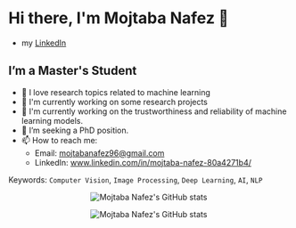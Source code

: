 <!--
Link to create this template: https://github.com/durgeshsamariya/awesome-github-profile-readme-templates/blob/master/7oSkaaa.md
-->
# Hi there, I'm Mojtaba Nafez 👋

- my [LinkedIn](www.linkedin.com/in/mojtaba-nafez-80a4271b4/)

## I’m a Master's Student

- 🔭 I love research topics related to machine learning
- 🌱 I'm currently working on some research projects
- 🔨 I'm currently working on the trustworthiness and reliability of machine learning models.
- 👯 I’m seeking a PhD position.
- 📫 How to reach me: 
  - Email: mojtabanafez96@gmail.com
  - LinkedIn: www.linkedin.com/in/mojtaba-nafez-80a4271b4/

Keywords: `Computer Vision`, `Image Processing`, `Deep Learning`, `AI`, `NLP`

<p align="center">
  <img src="https://github-readme-stats.vercel.app/api?username=mojtaba-nafez&show_icons=true&theme=monokai" alt="Mojtaba Nafez's GitHub stats" /><br />
</p>
<p align="center">
  <img src="https://github-readme-stats.vercel.app/api/top-langs/?username=mojtaba-nafez&hide=jupyter%20notebook&theme=monokai&langs_count=10&layout=compact" alt="Mojtaba Nafez's GitHub stats" /><br />
</p>


<!--
**Practical-AI/Practical-AI** is a ✨ _special_ ✨ repository because its `README.md` (this file) appears on your GitHub profile.

Here are some ideas to get you started:

- 🔭 I’m currently working on ...
- 🌱 I’m currently learning ...
- 👯 I’m looking to collaborate on ...
- 🤔 I’m looking for help with ...
- 💬 Ask me about ...
- 📫 How to reach me: ...
- 😄 Pronouns: ...
- ⚡ Fun fact: ...
-->
